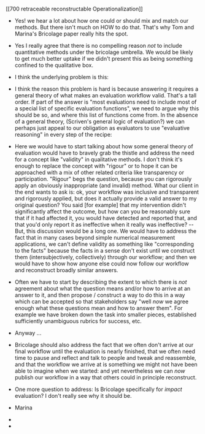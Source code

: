 
[[700 retraceable reconstructable Operationalization]]

- Yes! we hear a lot about how one could or should mix and match our methods. But there isn't much on HOW to do that. That's why Tom and Marina's Bricolage paper really hits the spot. 

- Yes I really agree that there is no compelling reason *not* to include quantitative methods under the bricolage umbrella. We would be likely to get much better uptake if we didn't present this as being something confined to the qualitative box.

- I think the underlying problem is this: 

- I think the reason this problem is hard is because answering it requires a general theory of what makes an evaluation workflow valid. That's a tall order. If part of the answer is "most evaluations need to include most of a special list of specific evaluation functions", we need to argue why this should be so, and where this list of functions come from. In the absence of a general theory, (Scriven's general logic of evaluation?) we can perhaps just appeal to our obligation as evaluators to use "evaluative reasoning" in every step of the recipe:

- Here we would have to start talking about how some general theory of evaluation would have to bravely grab the thistle and address the need for a concept like "validity" in qualitative methods. I don't think it's enough to replace the concept with "rigour" or to hope it can be approached with a mix of other related criteria like transparency or participation.  "Rigour" begs the question, because you can rigorously apply an obviously inappropriate (and invalid) method. What our client in the end wants to ask is: ok, your workflow was inclusive and transparent and rigorously applied, but does it actually provide a valid answer to my original question? You said [for example] that my intervention didn't significantly affect the outcome, but how can you be reasonably sure that if it had affected it, you would have detected and reported that, and that you'd only report it as ineffective when it really was ineffective? -- But, this discussion would be a long one. We would have to address the fact that in many cases beyond simple numerical measurement applications, we can't define validity as something like "corresponding to the facts" because the facts in a sense don't exist until we construct them (intersubjectively, collectively) through our workflow; and then we would have to show how anyone else could now follow our workflow and reconstruct broadly similar answers.  

- Often we have to start by describing the extent to which there is *not* agreement about what the question means and/or how to arrive at an answer to it, and then propose / construct a way to do this in a way which can be accepted so that stakeholders say "well *now* we agree enough what these questions mean and how to answer them". For example we have broken down the task into smaller pieces, established sufficiently unambiguous rubrics for success, etc.

- Anyway ... 

- Bricolage should also address the fact that we often don't arrive at our final workflow until the evaluation is nearly finished, that we often need time to pause and reflect and talk to people and tweak and reassemble, and that the workflow we arrive at is something we might not have been able to imagine when we started: and yet nevertheless we can *now* publish our workflow in a way that others could in principle reconstruct.

- One more question to address: Is Bricolage specifically for *impact* evaluation? I don't really see  why it should be. 

-  Marina 
-

-  
